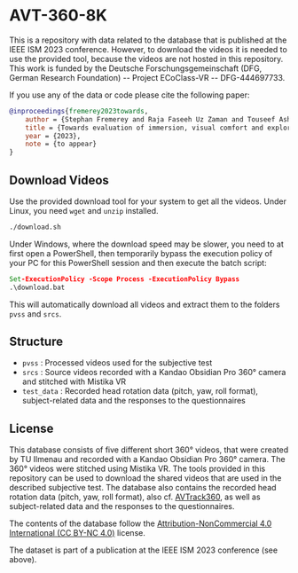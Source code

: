 # AVT-360-8K
This is a repository with data related to the database that is published at the IEEE ISM 2023 conference.
However, to download the videos it is needed to use the provided tool, because the videos are not hosted in this repository.
This work is funded by the Deutsche Forschungsgemeinschaft (DFG, German Research Foundation) -- Project ECoClass-VR -- DFG-444697733.

If you use any of the data or code please cite the following paper:

```bibtex
@inproceedings{fremerey2023towards,
    author = {Stephan Fremerey and Raja Faseeh Uz Zaman and Touseef Ashraf and Rakesh Rao Ramachandra Rao and Steve G\"oring and Alexander Raake},
    title = {Towards evaluation of immersion, visual comfort and exploration behaviour for non-stereoscopic and stereoscopic 360° videos},
    year = {2023},
    note = {to appear}
}
```

## Download Videos
Use the provided download tool for your system to get all the videos. 
Under Linux, you need `wget` and `unzip` installed.

```bash
./download.sh
```

Under Windows, where the download speed may be slower, you need to at first open a PowerShell, then temporarily bypass the execution policy of your PC for this PowerShell session and then execute the batch script:

```bat
Set-ExecutionPolicy -Scope Process -ExecutionPolicy Bypass
.\download.bat
```

This will automatically download all videos and extract them to the folders `pvss` and `srcs`.

## Structure

* `pvss` : Processed videos used for the subjective test
* `srcs` : Source videos recorded with a Kandao Obsidian Pro 360° camera and stitched with Mistika VR
* `test_data` : Recorded head rotation data (pitch, yaw, roll format), subject-related data and the responses to the questionnaires

## License
This database consists of five different short 360° videos, that were created by TU Ilmenau and recorded with a Kandao Obsidian Pro 360° camera.
The 360° videos were stitched using Mistika VR.
The tools provided in this repository can be used to download the shared videos that are used in the described subjective test.
The database also contains the recorded head rotation data (pitch, yaw, roll format), also cf. [AVTrack360](https://github.com/Telecommunication-Telemedia-Assessment/AVTrack360), as well as subject-related data and the responses to the questionnaires.

The contents of the database follow the [Attribution-NonCommercial 4.0 International (CC BY-NC 4.0)](https://creativecommons.org/licenses/by-nc/4.0/) license.

The dataset is part of a publication at the IEEE ISM 2023 conference (see above).